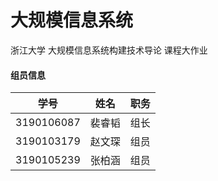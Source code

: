 # 大规模信息系统
浙江大学 大规模信息系统构建技术导论 课程大作业

#### 组员信息

| 学号       | 姓名   | 职务 |
| ---------- | ------ | ---- |
| 3190106087 | 裴睿韬 | 组长 |
| 3190103179 | 赵文琛 | 组员 |
| 3190105239 | 张柏涵 | 组员 |